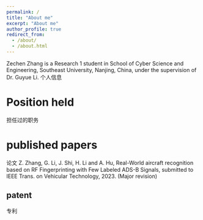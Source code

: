 ```yaml
---
permalink: /
title: "About me"
excerpt: "About me"
author_profile: true
redirect_from: 
  - /about/
  - /about.html
---
```


Zechen Zhang  is a Research 1 student in School of Cyber Science and Engineering, Southeast University, Nanjing, China, under the supervision of Dr. Guyue Li. 
个人信息

Position held
======
担任过的职务


published papers
======
论文
Z. Zhang, G. Li, J. Shi, H. Li and A. Hu, Real-World aircraft recognition based on RF Fingerprinting with Few Labeled ADS-B Signals, submitted to IEEE Trans. on Vehicular Technology, 2023. (Major revision)

patent
------
专利




